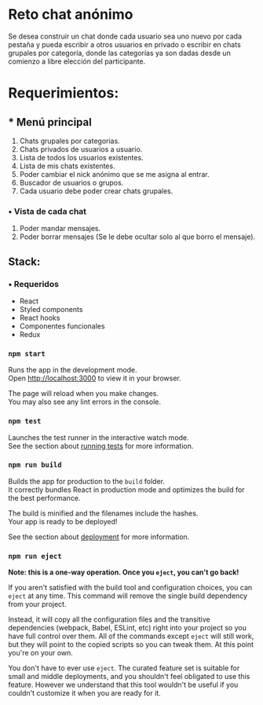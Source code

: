 # Reto chat anónimo

Se desea construir un chat donde cada usuario sea uno nuevo por cada pestaña y pueda escribir a otros usuarios en privado o escribir en chats grupales por categoría, donde las categorías ya son dadas desde un comienzo a libre elección del participante.

# Requerimientos: 

## * Menú principal
1. Chats grupales por categorias.
2. Chats privados de usuarios a usuario.
3. Lista de todos los usuarios existentes.
4. Lista de mis chats existentes.
5. Poder cambiar el nick anónimo que se me asigna al entrar.
6. Buscador de usuarios o grupos.
7. Cada usuario debe poder crear chats grupales.

### • Vista de cada chat

1. Poder mandar mensajes.
2. Poder borrar mensajes (Se le debe ocultar solo al que borro el mensaje).
## Stack:

### • Requeridos

- React
- Styled components
- React hooks
- Componentes funcionales
- Redux
### `npm start`

Runs the app in the development mode.\
Open [http://localhost:3000](http://localhost:3000) to view it in your browser.

The page will reload when you make changes.\
You may also see any lint errors in the console.

### `npm test`

Launches the test runner in the interactive watch mode.\
See the section about [running tests](https://facebook.github.io/create-react-app/docs/running-tests) for more information.

### `npm run build`

Builds the app for production to the `build` folder.\
It correctly bundles React in production mode and optimizes the build for the best performance.

The build is minified and the filenames include the hashes.\
Your app is ready to be deployed!

See the section about [deployment](https://facebook.github.io/create-react-app/docs/deployment) for more information.

### `npm run eject`

**Note: this is a one-way operation. Once you `eject`, you can't go back!**

If you aren't satisfied with the build tool and configuration choices, you can `eject` at any time. This command will remove the single build dependency from your project.

Instead, it will copy all the configuration files and the transitive dependencies (webpack, Babel, ESLint, etc) right into your project so you have full control over them. All of the commands except `eject` will still work, but they will point to the copied scripts so you can tweak them. At this point you're on your own.

You don't have to ever use `eject`. The curated feature set is suitable for small and middle deployments, and you shouldn't feel obligated to use this feature. However we understand that this tool wouldn't be useful if you couldn't customize it when you are ready for it.
